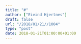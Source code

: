 ```yaml
---
title: "#"
author: ["Eivind Hjertnes"]
draft: false
url: "/2018/01/21//1004"
type: "post"
date: 2018-01-21T01:00:00+01:00
---
```

